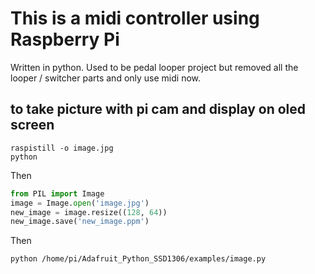 # This is a midi controller using Raspberry Pi

Written in python. Used to be pedal looper project but removed all the looper / switcher parts and only use midi now.

## to take picture with pi cam and display on oled screen

```shell
raspistill -o image.jpg
python
```

Then

```python
from PIL import Image
image = Image.open('image.jpg')
new_image = image.resize((128, 64))
new_image.save('new_image.ppm')
```

Then

```shell
python /home/pi/Adafruit_Python_SSD1306/examples/image.py
```
